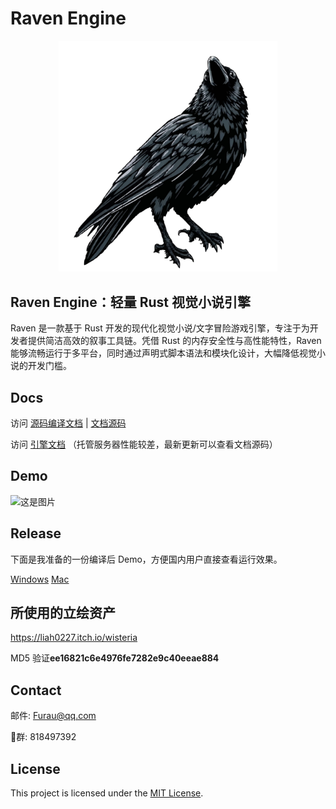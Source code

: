 # Raven Engine
<div style="text-align:center">
<img src="/demo/logo.png" width="350" alt="logo">
</div>

## Raven Engine：轻量 Rust 视觉小说引擎

Raven 是一款基于 Rust 开发的现代化视觉小说/文字冒险游戏引擎，专注于为开发者提供简洁高效的叙事工具链。凭借 Rust 的内存安全性与高性能特性，Raven 能够流畅运行于多平台，同时通过声明式脚本语法和模块化设计，大幅降低视觉小说的开发门槛。

## Docs

访问 [源码编译文档](https://code.raven.rs/ "中文文档") | [文档源码](/docs "文档源码")

访问 [引擎文档](https://doc.raven.rs/ "中文文档")
（托管服务器性能较差，最新更新可以查看文档源码）

## Demo
![这是图片](https://pic1.imgdb.cn/item/6827b98858cb8da5c8f78dbc.png "Magic Gardens")

## Release

下面是我准备的一份编译后 Demo，方便国内用户直接查看运行效果。

[Windows](https://www.hostize.com/zh/v/_Ynpj6G6oI)
[Mac](https://www.hostize.com/zh/v/3FBteCgwTS)
## 所使用的立绘资产

https://liah0227.itch.io/wisteria

MD5 验证**ee16821c6e4976fe7282e9c40eeae884**

## Contact

邮件: Furau@qq.com

🐧群: 818497392

## License

This project is licensed under the [MIT License](LICENSE).
